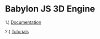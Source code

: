 # Babylon JS 3D Engine

1.) [Documentation](http://doc.babylonjs.com/)

2.) [Tutorials](http://doc.babylonjs.com/tutorials)